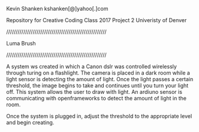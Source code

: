 


Kevin Shanken 
kshanken[@]yahoo[.]com 

Repository for Creative Coding Class 2017 Project 2
Univeristy of Denver


/////////////////////////////////////////////////////

Luma Brush

/////////////////////////////////////////////////////

A system ws created in which a Canon dslr was controlled wirelessly through turing on a flashlight.  The camera is placed in a dark room while a light sensor is detecting the amount of light.  Once the light passes a certain threshold, the image begins to take and continues until you turn your light off.  This system allows the user to draw with light.  An ardiuno sensor is communicating with openframeworks to detect the amount of light in the room. 

Once the system is plugged in, adjust the threshold to the appropriate level and begin creating. 



